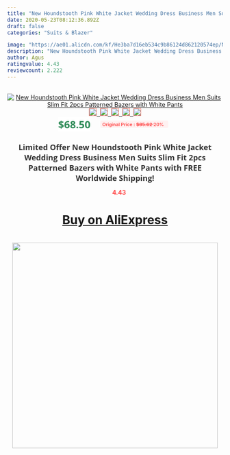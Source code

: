 ```yaml
---
title: "New Houndstooth Pink White Jacket Wedding Dress Business Men Suits Slim Fit 2pcs Patterned Bazers with White Pants"
date: 2020-05-23T08:12:36.892Z
draft: false
categories: "Suits & Blazer"

image: "https://ae01.alicdn.com/kf/He3ba7d16eb534c9b86124d862120574ep/New-Houndstooth-Pink-White-Jacket-Wedding-Dress-Business-Men-Suits-Slim-Fit-2pcs-Patterned-Bazers-with.jpg"
description: "New Houndstooth Pink White Jacket Wedding Dress Business Men Suits Slim Fit 2pcs Patterned Bazers with White Pants"
author: Agus
ratingvalue: 4.43
reviewcount: 2.222
---
```

<br>
<div style="text-align: center;">
<a href="https://s.click.aliexpress.com/e/_A5gWG5" target="_blank" rel="nofollow noopener noreferrer"><img alt="New Houndstooth Pink White Jacket Wedding Dress Business Men Suits Slim Fit 2pcs Patterned Bazers with White Pants" class="magnifier-image" src="https://ae01.alicdn.com/kf/He3ba7d16eb534c9b86124d862120574ep/New-Houndstooth-Pink-White-Jacket-Wedding-Dress-Business-Men-Suits-Slim-Fit-2pcs-Patterned-Bazers-with.jpg_640x640.jpg">
<br>
<img style="border:1px solid salmon" src="https://ae01.alicdn.com/kf/He3ba7d16eb534c9b86124d862120574ep/New-Houndstooth-Pink-White-Jacket-Wedding-Dress-Business-Men-Suits-Slim-Fit-2pcs-Patterned-Bazers-with.jpg_120x120.jpg">&nbsp;&nbsp;<img style="border:1px solid salmon" src="https://ae01.alicdn.com/kf/H3b4ca8ab0d4542feb9a34686f779e2c34/New-Houndstooth-Pink-White-Jacket-Wedding-Dress-Business-Men-Suits-Slim-Fit-2pcs-Patterned-Bazers-with.jpg_120x120.jpg">&nbsp;&nbsp;<img style="border:1px solid salmon" src="https://ae01.alicdn.com/kf/H4098a3560ae34f34a9d31a6f61914324S/New-Houndstooth-Pink-White-Jacket-Wedding-Dress-Business-Men-Suits-Slim-Fit-2pcs-Patterned-Bazers-with.png_120x120.jpg">&nbsp;&nbsp;<img style="border:1px solid salmon" src="https://ae01.alicdn.com/kf/Ha077eea1cd704479a01d3bc0bb137420W/New-Houndstooth-Pink-White-Jacket-Wedding-Dress-Business-Men-Suits-Slim-Fit-2pcs-Patterned-Bazers-with.jpg_120x120.jpg">&nbsp;&nbsp;<img style="border:1px solid salmon" src="https://ae01.alicdn.com/kf/He4a15c58ea7443499bbab3423ef17ff3S/New-Houndstooth-Pink-White-Jacket-Wedding-Dress-Business-Men-Suits-Slim-Fit-2pcs-Patterned-Bazers-with.jpg_120x120.jpg"></a></div><br0>
<div style="text-align: center;"><span style="background-color: white; border: 0px; box-sizing: border-box; color: seagreen; display: inline-block; font-family: &quot;open sans&quot; , &quot;arial&quot; , &quot;helvetica&quot; , sans-serif , &quot;heiti&quot;; font-size: 24px; font-stretch: inherit; font-weight: 700; line-height: inherit; margin: 0px 10px 0px 0px; padding: 0px; vertical-align: middle;">$68.50 </span>
<span style="background: rgb(255 , 241 , 241); border-radius: 3px; border: 0px; box-sizing: border-box; color: #ff4747; display: inline-block; font-family: inherit; font-size: 12px; font-stretch: inherit; font-style: inherit; font-variant: inherit; font-weight: 600; line-height: inherit; margin: 0px; padding: 2px 5px; transform: scale(0.9); vertical-align: middle;">Original Price : <b style="text-decoration: line-through;">$85.62 </b> 20%&nbsp;&nbsp;</span></div>
<h1 style="color: #333333; display: inline-block; font-family: &quot;open sans&quot; , &quot;arial&quot; , &quot;helvetica&quot; , sans-serif , &quot;heiti&quot;; font-size: 18px; font-stretch: inherit; font-weight: 700; text-align: center;">Limited Offer New Houndstooth Pink White Jacket Wedding Dress Business Men Suits Slim Fit 2pcs Patterned Bazers with White Pants with FREE Worldwide Shipping!</h1>
<div style="color: #ff4747; text-align: center;">
<img src="https://4.bp.blogspot.com/-M0ZcTcb-5uY/XleCXlxnR4I/AAAAAAAAAEc/OrjgMkXV1oMQFaCRZj5HQwOCBcu3w1FegCPcBGAYYCw/s1600/star.png" style="height: 15px;">&nbsp;<b>4.43</b></div>
<div class="button_cont" align="center"><a class="buynow_a" href="https://s.click.aliexpress.com/e/_A5gWG5" target="_blank" rel="nofollow noopener noreferrer"><H1>Buy on AliExpress</H1></a></div><br>
<div class="separator" style="clear: both; text-align: center;">
<img src="https://lh3.googleusercontent.com/-pTy5HemUv9M/XlePHvY0dAI/AAAAAAAAAE4/0nX5iRUoIWY8eMW9Dpxeirr157OZliDIgCLcBGAsYHQ/s1600/badge.gif" width="480">
</div>
